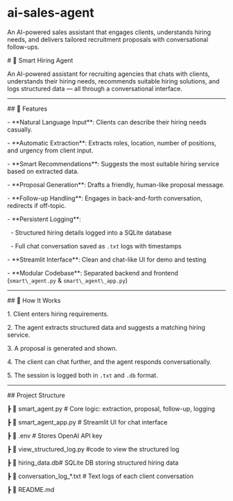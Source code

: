 # ai-sales-agent
An AI-powered sales assistant that engages clients, understands hiring needs, and delivers tailored recruitment proposals with conversational follow-ups.

\# 🤖 Smart Hiring Agent



An AI-powered assistant for recruiting agencies that chats with clients, understands their hiring needs, recommends suitable hiring solutions, and logs structured data — all through a conversational interface.



---



\## 🚀 Features



\- \*\*Natural Language Input\*\*: Clients can describe their hiring needs casually.

\- \*\*Automatic Extraction\*\*: Extracts roles, location, number of positions, and urgency from client input.

\- \*\*Smart Recommendations\*\*: Suggests the most suitable hiring service based on extracted data.

\- \*\*Proposal Generation\*\*: Drafts a friendly, human-like proposal message.

\- \*\*Follow-up Handling\*\*: Engages in back-and-forth conversation, redirects if off-topic.

\- \*\*Persistent Logging\*\*:

&nbsp; - Structured hiring details logged into a SQLite database

&nbsp; - Full chat conversation saved as `.txt` logs with timestamps

\- \*\*Streamlit Interface\*\*: Clean and chat-like UI for demo and testing

\- \*\*Modular Codebase\*\*: Separated backend and frontend (`smart\_agent.py` \& `smart\_agent\_app.py`)



---



\## 🧠 How It Works



1\. Client enters hiring requirements.

2\. The agent extracts structured data and suggests a matching hiring service.

3\. A proposal is generated and shown.

4\. The client can chat further, and the agent responds conversationally.

5\. The session is logged both in `.txt` and `.db` format.



---



\## Project Structure

┣ 📜 smart\_agent.py # Core logic: extraction, proposal, follow-up, logging

┣ 📜 smart\_agent\_app.py # Streamlit UI for chat interface

┣ 📜 .env # Stores OpenAI API key

┣ 📜 view\_structured\_log.py #code to view the structured log

┣ 📜 hiring\_data.db# SQLite DB storing structured hiring data

┣ 📜 conversation\_log\_\*.txt # Text logs of each client conversation

┣ 📜 README.md




